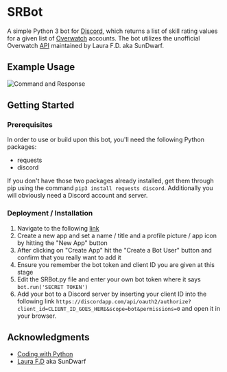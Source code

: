 # SRBot
A simple Python 3 bot for [Discord](https://discordapp.com/), which returns a list of skill rating values for a given list of [Overwatch](https://playoverwatch.com/en-us/) accounts. The bot utilizes the unofficial Overwatch [API](https://github.com/SunDwarf/OWAPI/blob/master/api.md) maintained by Laura F.D. aka SunDwarf.
## Example Usage
![Command and Response](https://i.imgur.com/mJG59kd.png)
## Getting Started
### Prerequisites
In order to use or build upon this bot, you'll need the following Python packages:
- requests
- discord

If you don't have those two packages already installed, get them through pip using the command
`pip3 install requests discord`. Additionally you will obviously need a Discord account and server.
### Deployment / Installation
1. Navigate to the following [link](https://discordapp.com/developers/applications/me)
2. Create a new app and set a name / title and a profile picture / app icon by hitting the "New App" button
3. After clicking on "Create App" hit the "Create a Bot User" button and confirm that you really want to add it
4. Ensure you remember the bot token and client ID you are given at this stage
5. Edit the SRBot.py file and enter your own bot token where it says `bot.run('SECRET TOKEN')`
6. Add your bot to a Discord server by inserting your client ID into the following link `https://discordapp.com/api/oauth2/authorize?client_id=CLIENT_ID_GOES_HERE&scope=bot&permissions=0` and open it in your browser.
## Acknowledgments
- [Coding with Python](https://writinginpython.wordpress.com/2017/04/01/how-to-code-a-discord-bot-with-python-part-1/)
- [Laura F.D](https://github.com/SunDwarf/OWAPI) aka SunDwarf
